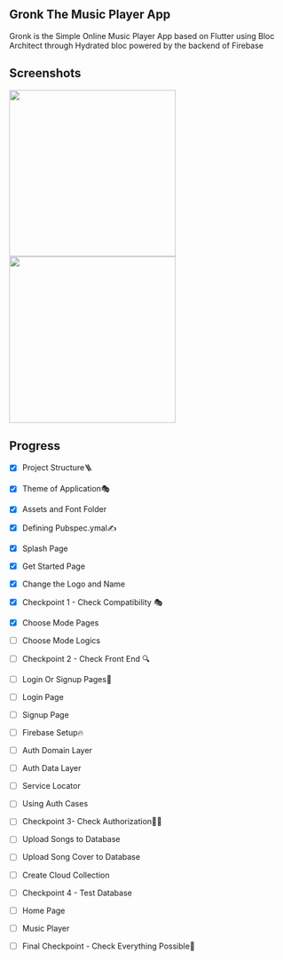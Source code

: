 ## Gronk The Music Player App

Gronk is the Simple Online Music Player App based on Flutter using Bloc Architect through Hydrated bloc powered by the backend of Firebase

## Screenshots

<img src=https://github.com/aarvexploit/Gronk-The-Music-Player/blob/development/SS/Splash.jpeg width=300px>

<img src=https://github.com/aarvexploit/Gronk-The-Music-Player/blob/development/SS/Get_started.jpeg width=300px>

## Progress
- [x] Project Structure🪜
- [x] Theme of Application🎭
- [x] Assets and Font Folder
- [x] Defining Pubspec.ymal✍️
- [x] Splash Page
- [x] Get Started Page
- [x] Change the Logo and Name
- [x] Checkpoint 1 - Check Compatibility 🎭
- [x] Choose Mode Pages
- [ ] Choose Mode Logics
- [ ] Checkpoint 2 - Check Front End 🔍
- [ ] Login Or Signup Pages🔐
- [ ] Login Page
- [ ] Signup Page
- [ ] Firebase Setup🔥
- [ ] Auth Domain Layer
- [ ] Auth Data Layer
- [ ] Service Locator
- [ ] Using Auth Cases
- [ ] Checkpoint 3- Check Authorization🧑‍💼
- [ ] Upload Songs to Database
- [ ] Upload Song Cover to Database
- [ ] Create Cloud Collection
- [ ] Checkpoint 4 - Test Database
- [ ] Home Page
- [ ] Music Player
- [ ] Final Checkpoint - Check Everything Possible🤴

